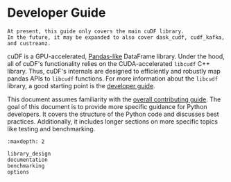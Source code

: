 # Developer Guide

```{note}
At present, this guide only covers the main cuDF library.
In the future, it may be expanded to also cover dask_cudf, cudf_kafka, and custreamz.
```

cuDF is a GPU-accelerated, [Pandas-like](https://pandas.pydata.org/) DataFrame library.
Under the hood, all of cuDF's functionality relies on the CUDA-accelerated `libcudf` C++ library.
Thus, cuDF's internals are designed to efficiently and robustly map pandas APIs to `libcudf` functions.
For more information about the `libcudf` library, a good starting point is the
[developer guide](https://github.com/rapidsai/cudf/blob/main/cpp/docs/DEVELOPER_GUIDE.md).

This document assumes familiarity with the
[overall contributing guide](https://github.com/rapidsai/cudf/blob/main/CONTRIBUTING.md).
The goal of this document is to provide more specific guidance for Python developers.
It covers the structure of the Python code and discusses best practices.
Additionally, it includes longer sections on more specific topics like testing and benchmarking.

```{toctree}
:maxdepth: 2

library_design
documentation
benchmarking
options
```
